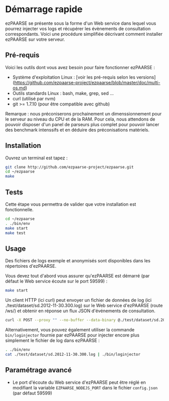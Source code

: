 # Démarrage rapide #

ezPAARSE se présente sous la forme d'un Web service dans lequel vous pourrez injecter vos logs et récupérer les évènements de consultation correspondants. Voici une procédure simplifiée décrivant comment installer ezPAARSE sur votre serveur.

## Pré-requis ##

Voici les outils dont vous avez besoin pour faire fonctionner ezPAARSE :

* Système d'exploitation Linux : [voir les pré-requis selon les versions] (https://github.com/ezpaarse-project/ezpaarse/blob/master/doc/multi-os.md)
* Outils standards Linux : bash, make, grep, sed ... 
* curl (utilisé par nvm)
* git >= 1.7.10 (pour être compatible avec github)

Remarque : nous préconiserons prochainement un dimenssionnement pour le serveur au niveau du CPU et de la RAM. Pour cela, nous attendons de pouvoir disposer d'un panel de parseurs plus complet pour pouvoir lancer des benchmark intenssifs et en déduire des préconisations matériels.

## Installation ##

Ouvrez un terminal est tapez :

```bash
git clone http://github.com/ezpaarse-project/ezpaarse.git
cd ~/ezpaarse
make
```

## Tests ##

Cette étape vous permettra de valider que votre installation est fonctionnelle.

```bash
cd ~/ezpaarse
. ./bin/env
make start
make test
```

## Usage ##

Des fichiers de logs exemple et anonymisés sont disponibles dans les répertoires d'ezPAARSE.

Vous devez tout d'abord vous assurer qu'ezPAARSE est démarré (par défaut le Web service écoute sur le port 59599) :

```bash
make start
```

Un client HTTP (ici curl) peut envoyer un fichier de données de log (ici ./test/dataset/sd.2012-11-30.300.log) sur le Web service d'ezPAARSE (route /ws/) et obtenir en réponse un flux JSON d'événements de consultation.

```bash
curl -X POST --proxy "" --no-buffer --data-binary @./test/dataset/sd.2012-11-30.300.log  http://127.0.0.1:59599/ws/ -v
```

Alternativement, vous pouvez également utiliser la commande ``bin/loginjector`` fournie par ezPAARSE pour injecter encore plus simplement le fichier de log dans ezPAARSE :

```bash
. ./bin/env
cat ./test/dataset/sd.2012-11-30.300.log | ./bin/loginjector
```

## Paramétrage avancé ##

* Le port d'écoute du Web service d'ezPAARSE peut être réglé en modifiant la variable ``EZPAARSE_NODEJS_PORT`` dans le fichier ``config.json`` (par défaut 59599)